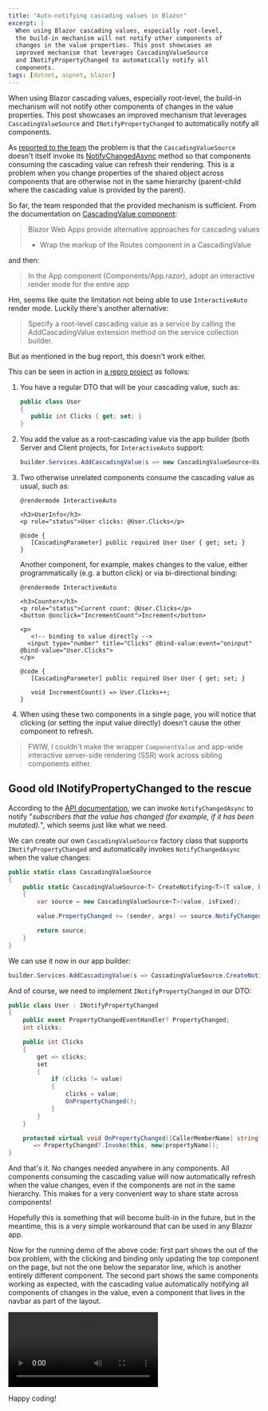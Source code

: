 ```yaml
---
title: "Auto-notifying cascading values in Blazor"
excerpt: |
  When using Blazor cascading values, especially root-level, 
  the build-in mechanism will not notify other components of 
  changes in the value properties. This post showcases an 
  improved mechanism that leverages CascadingValueSource 
  and INotifyPropertyChanged to automatically notify all 
  components.
tags: [dotnet, aspnet, blazor]
---
```


When using Blazor cascading values, especially root-level, 
the build-in mechanism will not notify other components of 
changes in the value properties. This post showcases an 
improved mechanism that leverages `CascadingValueSource` 
and `INotifyPropertyChanged` to automatically notify all 
components.

As [reported to the team](https://github.com/dotnet/aspnetcore/issues/53257) the 
problem is that the `CascadingValueSource` doesn't itself 
invoke its [NotifyChangedAsync](https://learn.microsoft.com/en-us/dotnet/api/microsoft.aspnetcore.components.cascadingvaluesource-1.notifychangedasync?view=aspnetcore-8.0#microsoft-aspnetcore-components-cascadingvaluesource-1-notifychangedasync) 
method so that components consuming the cascading value can 
refresh their rendering. This is a problem when you change 
properties of the shared object across components that are 
otherwise not in the same hierarchy (parent-child where 
the cascading value is provided by the parent).

So far, the team responded that the provided mechanism is 
sufficient. From the documentation on [CascadingValue component](https://learn.microsoft.com/en-us/aspnet/core/blazor/components/cascading-values-and-parameters?view=aspnetcore-8.0#cascadingvalue-component):

> Blazor Web Apps provide alternative approaches for cascading values
> * Wrap the markup of the Routes component in a CascadingValue

and then:  
> In the App component (Components/App.razor), adopt an interactive render mode for the entire app

Hm, seems like quite the limitation not being able to use 
`InteractiveAuto` render mode. Luckily there's another alternative: 

> Specify a root-level cascading value as a service by calling the AddCascadingValue extension method on the service collection builder.

But as mentioned in the bug report, this doesn't work either.

This can be seen in action in [a repro project](https://github.com/kzu/CascadingValueNotification/) 
as follows:

1. You have a regular DTO that will be your cascading value, such as: 

      ```csharp
      public class User
      {
         public int Clicks { get; set; }
      }
      ```

2. You add the value as a root-cascading value via the app builder (both 
   Server and Client projects, for `InteractiveAuto` support:

      ```csharp
      builder.Services.AddCascadingValue(s => new CascadingValueSource<User>(new User(), isFixed: false));
      ```

3. Two otherwise unrelated components consume the cascading value as usual, such as:

      ```razor
      @rendermode InteractiveAuto

      <h3>UserInfo</h3>
      <p role="status">User clicks: @User.Clicks</p>

      @code {
         [CascadingParameter] public required User User { get; set; }
      }
      ```

   Another component, for example, makes changes to the value, either programmatically
   (e.g. a button click) or via bi-directional binding:

      ```razor
      @rendermode InteractiveAuto

      <h3>Counter</h3>
      <p role="status">Current count: @User.Clicks</p>
      <button @onclick="IncrementCount">Increment</button>

      <p>
         <!-- binding to value directly -->
        <input type="number" title="Clicks" @bind-value:event="oninput" @bind-value="User.Clicks">
      </p>

      @code {
         [CascadingParameter] public required User User { get; set; }

         void IncrementCount() => User.Clicks++;
      }
      ```
4. When using these two components in a single page, you will notice that clicking 
   (or setting the input value directly) doesn't cause the other component to refresh. 


> FWIW, I couldn't make the wrapper `ComponentValue` and app-wide 
> interactive server-side rendering (SSR) work across sibling
> components either.

## Good old INotifyPropertyChanged to the rescue

According to the [API documentation](https://learn.microsoft.com/en-us/dotnet/api/microsoft.aspnetcore.components.cascadingvaluesource-1.notifychangedasync?view=aspnetcore-8.0#microsoft-aspnetcore-components-cascadingvaluesource-1-notifychangedasync), 
we can invoke `NotifyChangedAsync` to notify "*subscribers that the value has changed (for example, if it has been mutated).*", which seems just like what we need. 

We can create our own `CascadingValueSource` factory class that supports 
`INotifyPropertyChanged` and automatically invokes `NotifyChangedAsync` 
when the value changes:

```csharp
public static class CascadingValueSource
{
    public static CascadingValueSource<T> CreateNotifying<T>(T value, bool isFixed = false) where T : INotifyPropertyChanged
    {
        var source = new CascadingValueSource<T>(value, isFixed);

        value.PropertyChanged += (sender, args) => source.NotifyChangedAsync();

        return source;
    }
}
```

We can use it now in our app builder:

```csharp
builder.Services.AddCascadingValue(s => CascadingValueSource.CreateNotifying(new User()));
```

And of course, we need to implement `INotifyPropertyChanged` in our DTO:

```csharp
public class User : INotifyPropertyChanged
{
    public event PropertyChangedEventHandler? PropertyChanged;
    int clicks;

    public int Clicks
    {
        get => clicks;
        set
        {
            if (clicks != value)
            {
                clicks = value;
                OnPropertyChanged();
            }
        }
    }

    protected virtual void OnPropertyChanged([CallerMemberName] string? propertyName = default)
       => PropertyChanged?.Invoke(this, new(propertyName));
}
```

And that's it. No changes needed anywhere in any components. All components 
consuming the cascading value will now automatically refresh when the value 
changes, even if the components are not in the same hierarchy. This makes for 
a very convenient way to share state across components!

Hopefully this is something that will become built-in in the future, but 
in the meantime, this is a very simple workaround that can be used in any
Blazor app.

Now for the running demo of the above code: first part shows the out of the 
box problem, with the clicking and binding only updating the top component 
on the page, but not the one below the separator line, which is another 
entirely different component. The second part shows the same components 
working as expected, with the cascading value automatically notifying all
components of changes in the value, even a component that lives in the 
navbar as part of the layout.

<video src="https://github.com/kzu/kzu.github.io/assets/169707/dbc02082-8005-473e-b56e-8e946535f66d" controls="controls" style="max-width: 732px;">
</video>


Happy coding!